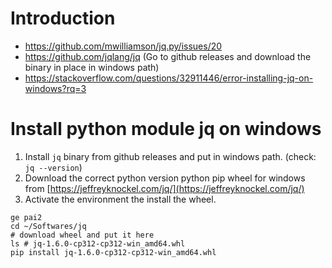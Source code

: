 # Introduction
- https://github.com/mwilliamson/jq.py/issues/20
- https://github.com/jqlang/jq  (Go to github releases and download the binary in place in windows path)
- https://stackoverflow.com/questions/32911446/error-installing-jq-on-windows?rq=3

  
# Install python module jq on windows
1. Install `jq` binary from github releases and put in windows path. (check: `jq --version`)
2. Download the correct python version python pip wheel for windows from [https://jeffreyknockel.com/jq/](https://jeffreyknockel.com/jq/)
3. Activate the environment the install the wheel.
```
ge pai2
cd ~/Softwares/jq
# download wheel and put it here
ls # jq-1.6.0-cp312-cp312-win_amd64.whl
pip install jq-1.6.0-cp312-cp312-win_amd64.whl
```

